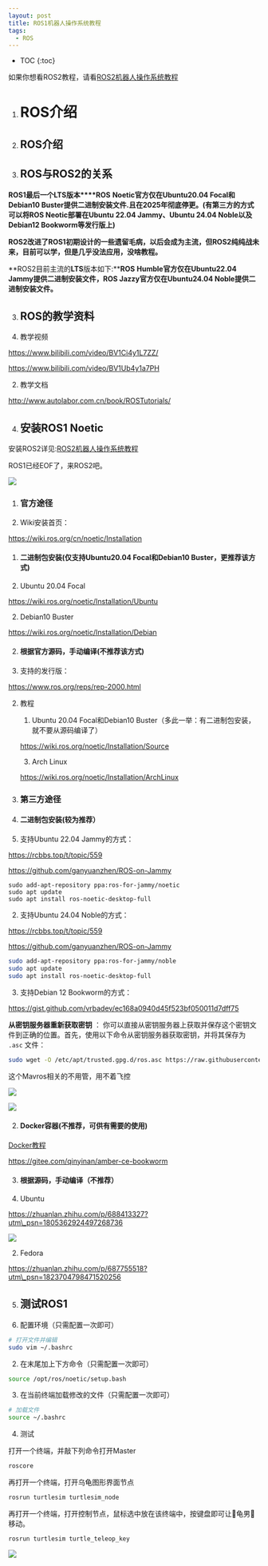 ```yaml
---
layout: post
title: ROS1机器人操作系统教程
tags:
  - ROS
---
```


<!-- > ⚠️ **注意：本文中的图片因飞书图床时效性已失效**  
> 若想查看完整图文内容和原版教程，请访问飞书文档：[点击查看完整博客](https://sdutvincirobot.feishu.cn/wiki/FKEVwIsvKi1yBHkHWqTcn2ZKnNe) -->

* TOC
{:toc}



如果你想看ROS2教程，请看[ROS2机器人操作系统教程](https://sdutvincirobot.feishu.cn/wiki/FKEVwIsvKi1yBHkHWqTcn2ZKnNe)

1.  # ROS介绍
    

1.  ## ROS介绍
    

2.  ## ROS与ROS2的关系
    

**ROS1最后一个****LTS****版本****ROS** **Noetic官方仅在Ubuntu20.04 Focal和Debian10 Buster提供二进制安装文件.且在2025年彻底停更。(有第三方的方式可以将ROS Neotic部署在Ubuntu 22.04 Jammy、Ubuntu 24.04 Noble以及Debian12 Bookworm等发行版上)**

**ROS2改进了ROS1初期设计的一些遗留毛病，以后会成为主流，但ROS2纯纯战未来，目前可以学，但是几乎没法应用，没啥教程。**

**ROS2目前主流的****LTS****版本如下:****ROS** **Humble官方仅在Ubuntu22.04 Jammy提供二进制安装文件，ROS Jazzy官方仅在Ubuntu24.04 Noble提供二进制安装文件。**

3.  ## ROS的教学资料
    

1.  教学视频
    

https://www.bilibili.com/video/BV1Ci4y1L7ZZ/

https://www.bilibili.com/video/BV1Ub4y1a7PH

2.  教学文档
    

http://www.autolabor.com.cn/book/ROSTutorials/

4.  ## 安装ROS1 Noetic
    

安装ROS2详见:[ROS2机器人操作系统教程](https://sdutvincirobot.feishu.cn/wiki/FKEVwIsvKi1yBHkHWqTcn2ZKnNe)

ROS1已经EOF了，来ROS2吧。

![](https://cdn.030204.xyz/tungwebsite/assets/images/2024-07-13/image1.png)

1.  ### 官方途径
    

1.  Wiki安装首页：
    

https://wiki.ros.org/cn/noetic/Installation

1.  #### 二进制包安装(仅支持Ubuntu20.04 Focal和Debian10 Buster，**更推荐该方式**)
    

1.  Ubuntu 20.04 Focal
    

https://wiki.ros.org/noetic/Installation/Ubuntu

2.  Debian10 Buster
    

https://wiki.ros.org/noetic/Installation/Debian

  

2.  #### 根据官方源码，手动编译(不推荐该方式)
    

1.  支持的发行版：
    

https://www.ros.org/reps/rep-2000.html

2.  教程
    
    1.  Ubuntu 20.04 Focal和Debian10 Buster（多此一举：有二进制包安装，就不要从源码编译了）
        
    
    https://wiki.ros.org/noetic/Installation/Source
    
    3.  Arch Linux
        
    
    https://wiki.ros.org/noetic/Installation/ArchLinux
    

  

2.  ### 第三方途径
    

1.  #### 二进制包安装(**较为推荐**）
    

1.  支持Ubuntu 22.04 Jammy的方式：
    

https://rcbbs.top/t/topic/559

https://github.com/ganyuanzhen/ROS-on-Jammy

```
sudo add-apt-repository ppa:ros-for-jammy/noetic
sudo apt update
sudo apt install ros-noetic-desktop-full
```

2.  支持Ubuntu 24.04 Noble的方式：
    

https://rcbbs.top/t/topic/559

https://github.com/ganyuanzhen/ROS-on-Jammy

```bash
sudo add-apt-repository ppa:ros-for-jammy/noble
sudo apt update
sudo apt install ros-noetic-desktop-full
```

  

3.  支持Debian 12 Bookworm的方式：
    

https://gist.github.com/vrbadev/ec168a0940d45f523bf050011d7dff75

**从密钥服务器重新获取密钥** ： 你可以直接从密钥服务器上获取并保存这个密钥文件到正确的位置。首先，使用以下命令从密钥服务器获取密钥，并将其保存为 `.asc` 文件：

```bash
sudo wget -O /etc/apt/trusted.gpg.d/ros.asc https://raw.githubusercontent.com/ros/rosdistro/master/ros.asc
```

这个Mavros相关的不用管，用不着飞控

![](https://cdn.030204.xyz/tungwebsite/assets/images/2024-07-13/image2.png)

![](https://cdn.030204.xyz/tungwebsite/assets/images/2024-07-13/image3.png)

  

  

  

2.  #### Docker容器(不推荐，可供有需要的使用)
    

[Docker教程](https://sdutvincirobot.feishu.cn/wiki/KRSMwKmTvivWRskSRszc2vfNnoc)

https://gitee.com/qinyinan/amber-ce-bookworm

3.  #### 根据源码，手动编译（不推荐）
    

1.  Ubuntu
    

https://zhuanlan.zhihu.com/p/688413327?utm\_psn=1805362924497268736

![](https://cdn.030204.xyz/tungwebsite/assets/images/2024-07-13/image4.png)

2.  Fedora
    

https://zhuanlan.zhihu.com/p/687755518?utm\_psn=1823704798471520256

  

5.  ## 测试ROS1
    

1.  配置环境（只需配置一次即可）
    

```bash
# 打开文件并编辑
sudo vim ~/.bashrc
```

2.  在末尾加上下方命令（只需配置一次即可）
    

```bash
source /opt/ros/noetic/setup.bash
```

3.  在当前终端加载修改的文件（只需配置一次即可）
    

```bash
# 加载文件
source ~/.bashrc
```

  

4.  测试
    

打开一个终端，并敲下列命令打开Master

```bash
roscore
```

再打开一个终端，打开乌龟图形界面节点

```bash
rosrun turtlesim turtlesim_node
```

再打开一个终端，打开控制节点，鼠标选中放在该终端中，按键盘即可让🐢龟男🐢移动。

```bash
rosrun turtlesim turtle_teleop_key
```

![](https://cdn.030204.xyz/tungwebsite/assets/images/2024-07-13/image5.png)